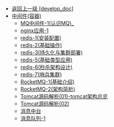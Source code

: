 - [返回上一级 [develop_doc]](txz-note/develop_doc/)
- [中间件(容器)](txz-note/develop_doc/中间件(容器)/)
  - [MQ中间件-1(认识MQ)_](txz-note/develop_doc/中间件(容器)/MQ中间件-1(认识MQ)_.md)
  - [nginx应用-1](txz-note/develop_doc/中间件(容器)/nginx应用-1.md)
  - [redis-1(安装配置)](txz-note/develop_doc/中间件(容器)/redis-1(安装配置).md)
  - [redis-2(基础操作)](txz-note/develop_doc/中间件(容器)/redis-2(基础操作).md)
  - [redis-3(持久化与集群部署)](txz-note/develop_doc/中间件(容器)/redis-3(持久化与集群部署).md)
  - [redis-5(基础类型应用)](txz-note/develop_doc/中间件(容器)/redis-5(基础类型应用).md)
  - [redis-6(秒杀架构设计)](txz-note/develop_doc/中间件(容器)/redis-6(秒杀架构设计).md)
  - [redis-7(哨兵集群)](txz-note/develop_doc/中间件(容器)/redis-7(哨兵集群).md)
  - [RocketMQ-1(基础介绍)](txz-note/develop_doc/中间件(容器)/RocketMQ-1(基础介绍).md)
  - [RocketMQ-2(架构简析)](txz-note/develop_doc/中间件(容器)/RocketMQ-2(架构简析).md)
  - [Tomcat源码解析(01)-tomcat架构总览](txz-note/develop_doc/中间件(容器)/Tomcat源码解析(01)-tomcat架构总览.md)
  - [Tomcat源码解析(02)](txz-note/develop_doc/中间件(容器)/Tomcat源码解析(02).md)
  - [消息中台](txz-note/develop_doc/中间件(容器)/消息中台.md)
  - [消息队列-1](txz-note/develop_doc/中间件(容器)/消息队列-1.md)
